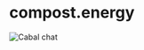 # compost.energy

![Cabal](cabal://9069f63d7eb05644d1553a192c5c13a6e402479ed884f844ec7c26d70192d93b) chat
